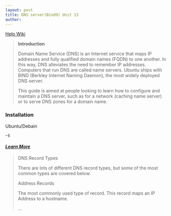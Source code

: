 ```yaml
---
layout: post
title: DNS server(Bind9) Unit 13
author:
---
```


[Help Wiki](https://help.ubuntu.com/community/BIND9ServerHowto)

> <b>**Introduction**</b>
>
> Domain Name Service (DNS) is an Internet service that maps IP addresses and fully qualified domain names (FQDN) to one another. In this way, DNS alleviates the need to remember IP addresses. Computers that run DNS are called name servers. Ubuntu ships with BIND (Berkley Internet Naming Daemon), the most widely deployed DNS server.
>
> This guide is aimed at people looking to learn how to configure and maintain a DNS server, such as for a network (caching name server) or to serve DNS zones for a domain name. 

### Installation

Ubuntu/Debain

```
~$
```

#### [*Learn More*](https://help.ubuntu.com/community/BIND9ServerHowto#DNS_Record_Types)

> DNS Record Types
>
> There are lots of different DNS record types, but some of the most common types are covered below.
>
> Address Records
>
> The most commonly used type of record. This record maps an IP Address to a hostname.
>
> ...
